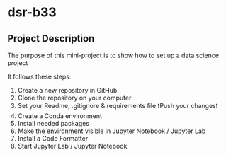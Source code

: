 # dsr-b33

## Project Description
The purpose of this mini-project is to show how to set up a data science project

It follows these steps: 
1. Create a new repository in GitHub
2. Clone the repository on your computer
3. Set your Readme, .gitignore & requirements file
    ❗️Push your changes❗️
4. Create a Conda environment
5. Install needed packages
6. Make the environment visible in Jupyter Notebook / Jupyter Lab
7. Install a Code Formatter
8. Start Jupyter Lab / Jupyter Notebook